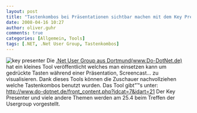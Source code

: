 ```yaml
---
layout: post
title: "Tastenkombos bei Präsentationen sichtbar machen mit dem Key Presenter"
date: 2008-04-16 10:27
author: oliver.guhr
comments: true
categories: [Allgemein, Tools]
tags: [.NET, .Net User Group, Tastenkombos]
---
```

<img src="http://www.do-dotnet.de/upload/download/key_presenter/do-dotnet-key-presenter.jpg" alt="key presenter" />
Die <a href="http://www.Do-DotNet.de">.Net User Group aus Dortmund(www.Do-DotNet.de)</a> hat ein kleines Tool veröffentlicht welches man einsetzen kann um gedrückte Tasten während einer Präsentation, Screencast... zu visualisieren. Dank dieses Tools können die Zuschauer nachvollziehen welche Tastenkombos benutzt wurden. Das Tool gibt”™s unter:
<a href="http://www.do-dotnet.de/front_content.php?idcat=7&idart=21">http://www.do-dotnet.de/front_content.php?idcat=7&idart=21</a>
Der Key Presenter und viele andere Themen werden am 25.4 beim Treffen der Usergroup vorgestellt.

